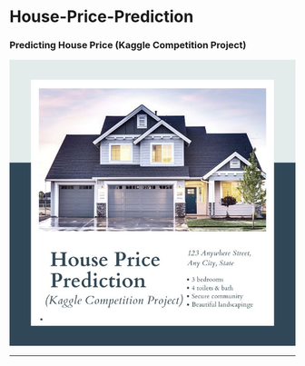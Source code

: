 # House-Price-Prediction
### Predicting House Price (Kaggle Competition Project)

<img src="https://github.com/manthanpatel98/House-Price-Prediction/blob/master/README-Resources/House-Image.jpg" width=600>

---
